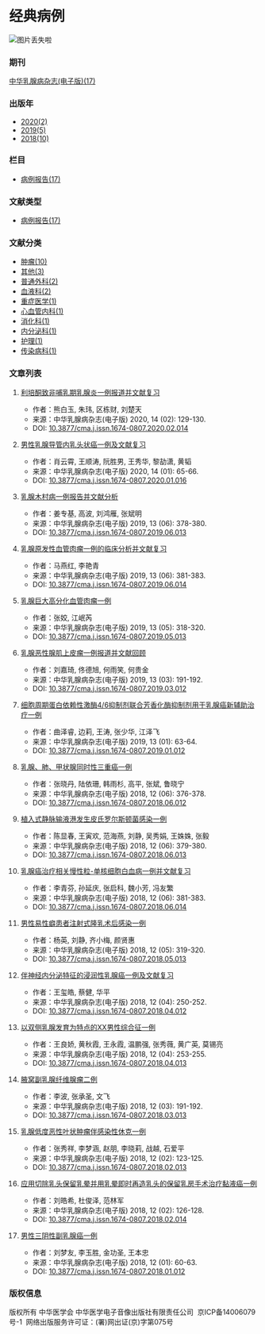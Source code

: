 # 经典病例

![图片丢失啦](https://zhrxbzz.cma-cmc.com.cn/fileup/1674-0807/subject/20201202105752.jpg)

### 期刊
[中华乳腺病杂志(电子版)(17)](javascript:;)

### 出版年
- [2020(2)](javascript:;)
- [2019(5)](javascript:;)
- [2018(10)](javascript:;)

### 栏目
- [病例报告(17)](javascript:;)

### 文献类型
- [病例报告(17)](javascript:;)

### 文献分类
- [肿瘤(10)](javascript:;)
- [其他(3)](javascript:;)
- [普通外科(2)](javascript:;)
- [血液科(2)](javascript:;)
- [重症医学(1)](javascript:;)
- [心血管内科(1)](javascript:;)
- [消化科(1)](javascript:;)
- [内分泌科(1)](javascript:;)
- [护理(1)](javascript:;)
- [传染病科(1)](javascript:;)

### 文章列表
1. [利培酮致非哺乳期乳腺炎一例报道并文献复习](https://zhrxbzz.cma-cmc.com.cn/CN/10.3877/cma.j.issn.1674-0807.2020.02.014)
   - 作者：熊白玉, 朱玮, 区栋财, 刘楚天
   - 来源：中华乳腺病杂志(电子版) 2020, 14 (02): 129-130.
   - DOI: [10.3877/cma.j.issn.1674-0807.2020.02.014](https://doi.org/10.3877/cma.j.issn.1674-0807.2020.02.014)

2. [男性乳腺导管内乳头状癌一例及文献复习](https://zhrxbzz.cma-cmc.com.cn/CN/10.3877/cma.j.issn.1674-0807.2020.01.016)
   - 作者：肖云霄, 王顺涛, 阮胜男, 王秀华, 黎劼潇, 黄韬
   - 来源：中华乳腺病杂志(电子版) 2020, 14 (01): 65-66.
   - DOI: [10.3877/cma.j.issn.1674-0807.2020.01.016](https://doi.org/10.3877/cma.j.issn.1674-0807.2020.01.016)

3. [乳腺木村病一例报告并文献分析](https://zhrxbzz.cma-cmc.com.cn/CN/10.3877/cma.j.issn.1674-0807.2019.06.013)
   - 作者：姜专基, 高波, 刘鸿雁, 张斌明
   - 来源：中华乳腺病杂志(电子版) 2019, 13 (06): 378-380.
   - DOI: [10.3877/cma.j.issn.1674-0807.2019.06.013](https://doi.org/10.3877/cma.j.issn.1674-0807.2019.06.013)

4. [乳腺原发性血管肉瘤一例的临床分析并文献复习](https://zhrxbzz.cma-cmc.com.cn/CN/10.3877/cma.j.issn.1674-0807.2019.06.014)
   - 作者：马燕红, 李艳青
   - 来源：中华乳腺病杂志(电子版) 2019, 13 (06): 381-383.
   - DOI: [10.3877/cma.j.issn.1674-0807.2019.06.014](https://doi.org/10.3877/cma.j.issn.1674-0807.2019.06.014)

5. [乳腺巨大高分化血管肉瘤一例](https://zhrxbzz.cma-cmc.com.cn/CN/10.3877/cma.j.issn.1674-0807.2019.05.013)
   - 作者：张姣, 江岷芮
   - 来源：中华乳腺病杂志(电子版) 2019, 13 (05): 318-320.
   - DOI: [10.3877/cma.j.issn.1674-0807.2019.05.013](https://doi.org/10.3877/cma.j.issn.1674-0807.2019.05.013)

6. [乳腺恶性腺肌上皮瘤一例报道并文献回顾](https://zhrxbzz.cma-cmc.com.cn/CN/10.3877/cma.j.issn.1674-0807.2019.03.012)
   - 作者：刘嘉琦, 佟德旭, 何雨笑, 何贵金
   - 来源：中华乳腺病杂志(电子版) 2019, 13 (03): 191-192.
   - DOI: [10.3877/cma.j.issn.1674-0807.2019.03.012](https://doi.org/10.3877/cma.j.issn.1674-0807.2019.03.012)

7. [细胞周期蛋白依赖性激酶4/6抑制剂联合芳香化酶抑制剂用于乳腺癌新辅助治疗一例](https://zhrxbzz.cma-cmc.com.cn/CN/10.3877/cma.j.issn.1674-0807.2019.01.012)
   - 作者：曲泽睿, 边莉, 王涛, 张少华, 江泽飞
   - 来源：中华乳腺病杂志(电子版) 2019, 13 (01): 63-64.
   - DOI: [10.3877/cma.j.issn.1674-0807.2019.01.012](https://doi.org/10.3877/cma.j.issn.1674-0807.2019.01.012)

8. [乳腺、肺、甲状腺同时性三重癌一例](https://zhrxbzz.cma-cmc.com.cn/CN/10.3877/cma.j.issn.1674-0807.2018.06.012)
   - 作者：张晓丹, 陆依珊, 韩雨杉, 高平, 张斌, 鲁晓宁
   - 来源：中华乳腺病杂志(电子版) 2018, 12 (06): 376-378.
   - DOI: [10.3877/cma.j.issn.1674-0807.2018.06.012](https://doi.org/10.3877/cma.j.issn.1674-0807.2018.06.012)

9. [植入式静脉输液港发生皮氏罗尔斯顿菌感染一例](https://zhrxbzz.cma-cmc.com.cn/CN/10.3877/cma.j.issn.1674-0807.2018.06.013)
   - 作者：陈显春, 王寅欢, 范海燕, 刘静, 吴秀娟, 王姝姝, 张毅
   - 来源：中华乳腺病杂志(电子版) 2018, 12 (06): 379-380.
   - DOI: [10.3877/cma.j.issn.1674-0807.2018.06.013](https://doi.org/10.3877/cma.j.issn.1674-0807.2018.06.013)

10. [乳腺癌治疗相关慢性粒-单核细胞白血病一例并文献复习](https://zhrxbzz.cma-cmc.com.cn/CN/10.3877/cma.j.issn.1674-0807.2018.06.014)
    - 作者：李青芬, 孙延庆, 张启科, 魏小芳, 冯友繁
    - 来源：中华乳腺病杂志(电子版) 2018, 12 (06): 381-383.
    - DOI: [10.3877/cma.j.issn.1674-0807.2018.06.014](https://doi.org/10.3877/cma.j.issn.1674-0807.2018.06.014)

11. [男性易性癖患者注射式隆乳术后感染一例](https://zhrxbzz.cma-cmc.com.cn/CN/10.3877/cma.j.issn.1674-0807.2018.05.013)
    - 作者：杨英, 刘静, 齐小梅, 颜贤惠
    - 来源：中华乳腺病杂志(电子版) 2018, 12 (05): 319-320.
    - DOI: [10.3877/cma.j.issn.1674-0807.2018.05.013](https://doi.org/10.3877/cma.j.issn.1674-0807.2018.05.013)

12. [伴神经内分泌特征的浸润性乳腺癌一例及文献复习](https://zhrxbzz.cma-cmc.com.cn/CN/10.3877/cma.j.issn.1674-0807.2018.04.012)
    - 作者：王玺皓, 蔡健, 华平
    - 来源：中华乳腺病杂志(电子版) 2018, 12 (04): 250-252.
    - DOI: [10.3877/cma.j.issn.1674-0807.2018.04.012](https://doi.org/10.3877/cma.j.issn.1674-0807.2018.04.012)

13. [以双侧乳腺发育为特点的XX男性综合征一例](https://zhrxbzz.cma-cmc.com.cn/CN/10.3877/cma.j.issn.1674-0807.2018.04.013)
    - 作者：王良娇, 黄秋霞, 王永霞, 温鹏强, 张秀薇, 黄广英, 莫锡亮
    - 来源：中华乳腺病杂志(电子版) 2018, 12 (04): 253-255.
    - DOI: [10.3877/cma.j.issn.1674-0807.2018.04.013](https://doi.org/10.3877/cma.j.issn.1674-0807.2018.04.013)

14. [腋窝副乳腺纤维腺瘤二例](https://zhrxbzz.cma-cmc.com.cn/CN/10.3877/cma.j.issn.1674-0807.2018.03.013)
    - 作者：李波, 张承圣, 文飞
    - 来源：中华乳腺病杂志(电子版) 2018, 12 (03): 191-192.
    - DOI: [10.3877/cma.j.issn.1674-0807.2018.03.013](https://doi.org/10.3877/cma.j.issn.1674-0807.2018.03.013)

15. [乳腺低度恶性叶状肿瘤伴感染性休克一例](https://zhrxbzz.cma-cmc.com.cn/CN/10.3877/cma.j.issn.1674-0807.2018.02.013)
    - 作者：张秀祥, 李梦涵, 赵朋, 李晓莉, 战越, 石爱平
    - 来源：中华乳腺病杂志(电子版) 2018, 12 (02): 123-125.
    - DOI: [10.3877/cma.j.issn.1674-0807.2018.02.013](https://doi.org/10.3877/cma.j.issn.1674-0807.2018.02.013)

16. [应用切除乳头保留乳晕并用乳晕即时再造乳头的保留乳房手术治疗黏液癌一例](https://zhrxbzz.cma-cmc.com.cn/CN/10.3877/cma.j.issn.1674-0807.2018.02.014)
    - 作者：刘皓希, 杜俊泽, 范林军
    - 来源：中华乳腺病杂志(电子版) 2018, 12 (02): 126-128.
    - DOI: [10.3877/cma.j.issn.1674-0807.2018.02.014](https://doi.org/10.3877/cma.j.issn.1674-0807.2018.02.014)

17. [男性三阴性副乳腺癌一例](https://zhrxbzz.cma-cmc.com.cn/CN/10.3877/cma.j.issn.1674-0807.2018.01.012)
    - 作者：刘梦友, 李玉胜, 金功圣, 王本忠
    - 来源：中华乳腺病杂志(电子版) 2018, 12 (01): 60-63.
    - DOI: [10.3877/cma.j.issn.1674-0807.2018.01.012](https://doi.org/10.3877/cma.j.issn.1674-0807.2018.01.012)

### 版权信息
版权所有 中华医学会 中华医学电子音像出版社有限责任公司  京ICP备14006079号-1  网络出版服务许可证：(署)网出证(京)字第075号